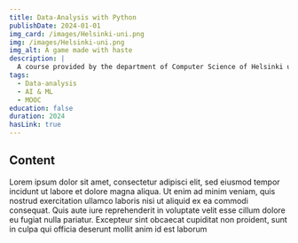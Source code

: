 ```yaml
---
title: Data-Analysis with Python
publishDate: 2024-01-01
img_card: /images/Helsinki-uni.png
img: /images/Helsinki-uni.png
img_alt: A game made with haste
description: |
  A course provided by the department of Computer Science of Helsinki university. A premaster course for Data Science. My free time course for learning about data analysis, ML and AI. 
tags:
  - Data-analysis
  - AI & ML
  - MOOC
education: false
duration: 2024
hasLink: true
---
```


## Content

Lorem ipsum dolor sit amet, consectetur adipisci elit, sed eiusmod tempor incidunt ut labore et dolore magna aliqua. Ut enim ad minim veniam, quis nostrud exercitation ullamco laboris nisi ut aliquid ex ea commodi consequat. Quis aute iure reprehenderit in voluptate velit esse cillum dolore eu fugiat nulla pariatur. Excepteur sint obcaecat cupiditat non proident, sunt in culpa qui officia deserunt mollit anim id est laborum